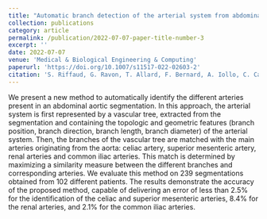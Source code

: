 ```yaml
---
title: "Automatic branch detection of the arterial system from abdominal aortic segmentation"
collection: publications
category: article
permalink: /publication/2022-07-07-paper-title-number-3
excerpt: ''
date: 2022-07-07
venue: 'Medical & Biological Engineering & Computing'
paperurl: 'https://doi.org/10.1007/s11517-022-02603-2'
citation: 'S. Riffaud, G. Ravon, T. Allard, F. Bernard, A. Iollo, C. Caradu (2022). &quot;Automatic branch detection of the arterial system from abdominal aortic segmentation.&quot; <i>Medical & Biological Engineering & Computing</i>.'
---
```

We present a new method to automatically identify the different arteries present in an abdominal aortic segmentation. In this approach, the arterial system is first represented by a vascular tree, extracted from the segmentation and containing the topologic and geometric features (branch position, branch direction, branch length, branch diameter) of the arterial system. Then, the branches of the vascular tree are matched with the main arteries originating from the aorta: celiac artery, superior mesenteric artery, renal arteries and common iliac arteries. This match is determined by maximizing a similarity measure between the different branches and corresponding arteries. We evaluate this method on 239 segmentations obtained from 102 different patients. The results demonstrate the accuracy of the proposed method, capable of delivering an error of less than 2.5% for the identification of the celiac and superior mesenteric arteries, 8.4% for the renal arteries, and 2.1% for the common iliac arteries.
